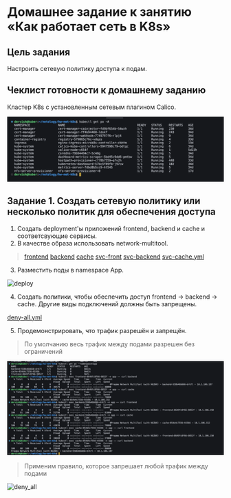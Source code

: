 # Домашнее задание к занятию «Как работает сеть в K8s»

## Цель задания

Настроить сетевую политику доступа к подам.

## Чеклист готовности к домашнему заданию

Кластер K8s с установленным сетевым плагином Calico.

![calico](./task1/calico.png)

## Задание 1. Создать сетевую политику или несколько политик для обеспечения доступа

1. Создать deployment'ы приложений frontend, backend и cache и соответсвующие сервисы.
2. В качестве образа использовать network-multitool.

> [frontend](./front.yml) [backend](./backend.yml) [cache](./cache.yml)
> [svc-front](./svc-front.yml) [svc-backend](./svc-back.yml) [svc-cache.yml](./svc-cache.yml)

3. Разместить поды в namespace App.

![deploy](./tsak1/deploy.yml)

4. Создать политики, чтобы обеспечить доступ frontend -> backend -> cache. Другие виды подключений должны быть запрещены.

[deny-all.yml](./deny-all.yml)

5. Продемонстрировать, что трафик разрешён и запрещён.

>По умолчанию весь трафик между подами разрешен без ограничений

![allow_all](./task1/allow_all.png)

>Применим правило, которое запрешает любой трафик между подами

![deny_all](./task1/deny_all.yml)
